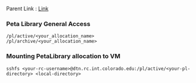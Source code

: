 Parent Link : [Link](https://curc.readthedocs.io/en/latest/storage/petalibrary/petalibrary.html)

### Peta Library General Access
```
/pl/active/<your_allocation_name>
/pl/archive/<your_allocation_name>
```

### Mounting PetaLibrary allocation to VM
```
sshfs <your-rc-username>@dtn.rc.int.colorado.edu:/pl/active/<your-pl-directory> <local-directory>
```